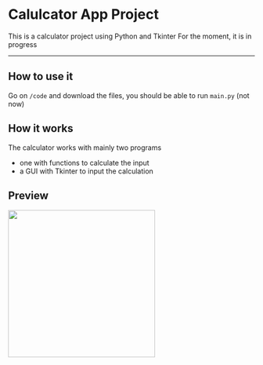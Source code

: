 # Calulcator App Project

This is a calculator project using Python and Tkinter
For the moment, it is in progress

---

## How to use it
Go on `/code` and download the files, you should be able to run `main.py` (not now)

## How it works
The calculator works with mainly two programs
- one with functions to calculate the input
- a GUI with Tkinter to input the calculation

## Preview
<img src="https://i.ibb.co/WcvXK31/Screenshot-1.png" width=300>
